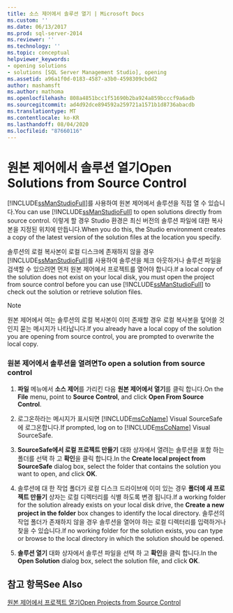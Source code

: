 ```yaml
---
title: 소스 제어에서 솔루션 열기 | Microsoft Docs
ms.custom: ''
ms.date: 06/13/2017
ms.prod: sql-server-2014
ms.reviewer: ''
ms.technology: ''
ms.topic: conceptual
helpviewer_keywords:
- opening solutions
- solutions [SQL Server Management Studio], opening
ms.assetid: a96a1f0d-0183-4587-a3b0-4598309cbdd2
author: mashamsft
ms.author: mathoma
ms.openlocfilehash: 808a4851bcc1f51690b2ba924a859bcccf9a6adb
ms.sourcegitcommit: ad4d92dce894592a259721a1571b1d8736abacdb
ms.translationtype: MT
ms.contentlocale: ko-KR
ms.lasthandoff: 08/04/2020
ms.locfileid: "87660116"
---
```

# <a name="open-solutions-from-source-control"></a><span data-ttu-id="0725c-102">원본 제어에서 솔루션 열기</span><span class="sxs-lookup"><span data-stu-id="0725c-102">Open Solutions from Source Control</span></span>
  <span data-ttu-id="0725c-103">[!INCLUDE[ssManStudioFull](../includes/ssmanstudiofull-md.md)]를 사용하여 원본 제어에서 솔루션을 직접 열 수 있습니다.</span><span class="sxs-lookup"><span data-stu-id="0725c-103">You can use [!INCLUDE[ssManStudioFull](../includes/ssmanstudiofull-md.md)] to open solutions directly from source control.</span></span> <span data-ttu-id="0725c-104">이렇게 할 경우 Studio 환경은 최신 버전의 솔루션 파일에 대한 복사본을 지정된 위치에 만듭니다.</span><span class="sxs-lookup"><span data-stu-id="0725c-104">When you do this, the Studio environment creates a copy of the latest version of the solution files at the location you specify.</span></span>  
  
 <span data-ttu-id="0725c-105">솔루션의 로컬 복사본이 로컬 디스크에 존재하지 않을 경우 [!INCLUDE[ssManStudioFull](../includes/ssmanstudiofull-md.md)]를 사용하여 솔루션을 체크 아웃하거나 솔루션 파일을 검색할 수 있으려면 먼저 원본 제어에서 프로젝트를 열어야 합니다.</span><span class="sxs-lookup"><span data-stu-id="0725c-105">If a local copy of the solution does not exist on your local disk, you must open the project from source control before you can use [!INCLUDE[ssManStudioFull](../includes/ssmanstudiofull-md.md)] to check out the solution or retrieve solution files.</span></span>  
  
> [!NOTE]  
>  <span data-ttu-id="0725c-106">원본 제어에서 여는 솔루션의 로컬 복사본이 이미 존재할 경우 로컬 복사본을 덮어쓸 것인지 묻는 메시지가 나타납니다.</span><span class="sxs-lookup"><span data-stu-id="0725c-106">If you already have a local copy of the solution you are opening from source control, you are prompted to overwrite the local copy.</span></span>  
  
### <a name="to-open-a-solution-from-source-control"></a><span data-ttu-id="0725c-107">원본 제어에서 솔루션을 열려면</span><span class="sxs-lookup"><span data-stu-id="0725c-107">To open a solution from source control</span></span>  
  
1.  <span data-ttu-id="0725c-108">**파일** 메뉴에서 **소스 제어**를 가리킨 다음 **원본 제어에서 열기**를 클릭 합니다.</span><span class="sxs-lookup"><span data-stu-id="0725c-108">On the **File** menu, point to **Source Control**, and click **Open From Source Control**.</span></span>  
  
2.  <span data-ttu-id="0725c-109">로그온하라는 메시지가 표시되면 [!INCLUDE[msCoName](../includes/msconame-md.md)] Visual SourceSafe에 로그온합니다.</span><span class="sxs-lookup"><span data-stu-id="0725c-109">If prompted, log on to [!INCLUDE[msCoName](../includes/msconame-md.md)] Visual SourceSafe.</span></span>  
  
3.  <span data-ttu-id="0725c-110">**SourceSafe에서 로컬 프로젝트 만들기** 대화 상자에서 열려는 솔루션을 포함 하는 폴더를 선택 하 고 **확인**을 클릭 합니다.</span><span class="sxs-lookup"><span data-stu-id="0725c-110">In the **Create local project from SourceSafe** dialog box, select the folder that contains the solution you want to open, and click **OK**.</span></span>  
  
4.  <span data-ttu-id="0725c-111">솔루션에 대 한 작업 폴더가 로컬 디스크 드라이브에 이미 있는 경우 **폴더에 새 프로젝트 만들기** 상자는 로컬 디렉터리를 식별 하도록 변경 됩니다.</span><span class="sxs-lookup"><span data-stu-id="0725c-111">If a working folder for the solution already exists on your local disk drive, the **Create a new project in the folder** box changes to identify the local directory.</span></span> <span data-ttu-id="0725c-112">솔루션의 작업 폴더가 존재하지 않을 경우 솔루션을 열어야 하는 로컬 디렉터리를 입력하거나 찾을 수 있습니다.</span><span class="sxs-lookup"><span data-stu-id="0725c-112">If no working folder for the solution exists, you can type or browse to the local directory in which the solution should be opened.</span></span>  
  
5.  <span data-ttu-id="0725c-113">**솔루션 열기** 대화 상자에서 솔루션 파일을 선택 하 고 **확인**을 클릭 합니다.</span><span class="sxs-lookup"><span data-stu-id="0725c-113">In the **Open Solution** dialog box, select the solution file, and click **OK**.</span></span>  
  
## <a name="see-also"></a><span data-ttu-id="0725c-114">참고 항목</span><span class="sxs-lookup"><span data-stu-id="0725c-114">See Also</span></span>  
 [<span data-ttu-id="0725c-115">원본 제어에서 프로젝트 열기</span><span class="sxs-lookup"><span data-stu-id="0725c-115">Open Projects from Source Control</span></span>](../../2014/database-engine/open-projects-from-source-control.md)  
  
  
